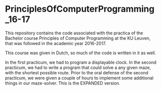 # PrinciplesOfComputerProgramming_16-17
This repository contains the code associated with the practica of the Bachelor course Principles of Computer Programming at the KU Leuven, that was followed in the academic year 2016-2017. 

This course was given in Dutch, so much of the code is written in it as well.

In the first practicum, we had to program a displayable clock.
In the second practicum, we had to write a program that could solve a any given maze, with the shortest possible route. 
Prior to the oral defense of the second practicum, we were given a couple of hours to implement some additional things in our maze-solver. This is the EXPANDED version. 
